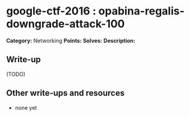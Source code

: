# google-ctf-2016 : opabina-regalis-downgrade-attack-100

**Category:** Networking
**Points:** 
**Solves:** 
**Description:**



## Write-up

(TODO)

## Other write-ups and resources

* none yet
